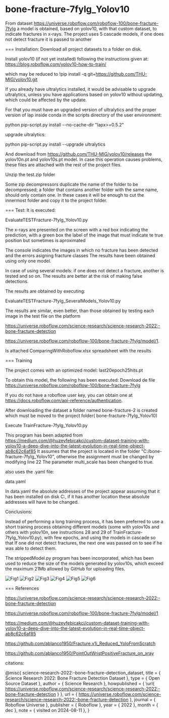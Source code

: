 # bone-fracture-7fylg_Yolov10
From dataset https://universe.roboflow.com/roboflow-100/bone-fracture-7fylg a model is obtained, based on yolov10, with that custom dataset, to indicate fractures in x-rays. The project uses 5 cascade models, if one does not detect fracture it is passed to another

=== Installation: Download all project datasets to a folder on disk.

Install yolov10 (if not yet installed) following the instructions given at: https://blog.roboflow.com/yolov10-how-to-train/ 

which may be reduced to !pip install -q git+https://github.com/THU-MIG/yolov10.git

If you already have ultralytics installed, it would be advisable to upgrade ultralytics, unless you have applications based on yolov10 without updating, which could be affected by the update.

For that you must have an upgraded version of ultralytics and the proper version of lap inside conda in the scripts directory of the user environment:

python pip-script.py install --no-cache-dir "lapx>=0.5.2"

upgrade ultralytics:

python pip-script.py install --upgrade ultralytics

And download from https://github.com/THU-MIG/yolov10/releases the yolov10n.pt and yolov10s.pt model. In case this operation causes problems, these files are attached with the rest of the project files.

Unzip the test.zip folder

Some zip decompressors duplicate the name of the folder to be decompressed; a folder that contains another folder with the same name, should only contain one. In these cases it will be enough to cut the innermost folder and copy it to the project folder.

=== Test: It is executed:

EvaluateTESTFracture-7fylg_Yolov10.py

The x-rays are presented on the screen with a red box indicating the prediction, with a green box the label of the image that must indicate te true position but sometimes is aproximated

The console indicates the images in which no fracture has been detected and the errors asigning fracture classes The results have been obtained using only one model.

In case of using several models: if one does not detect a fracture, another is tested and so on. The results are better at the risk of making false detections.

The results are obtained by executing:

EvaluateTESTFracture-7fylg_SeveralModels_Yolov10.py

The results are similar, even better, than those obtained by testing each image in the test file on the platform 

https://universe.roboflow.com/science-research/science-research-2022:-bone-fracture-detection

https://universe.roboflow.com/roboflow-100/bone-fracture-7fylg/model/1.

Is attached ComparingWithRoboflow.xlsx spreadsheet with the results

=== Training

The project comes with an optimized model: last20epoch25hits.pt

To obtain this model, the following has been executed: Download de file https://universe.roboflow.com/roboflow-100/bone-fracture-7fylg

If you do not have a roboflow user key, you can obtain one at https://docs.roboflow.com/api-reference/authentication.

After downloading the dataset a folder named bone-fracture-2 is created which must be moved to the project folder( bone-fracture-7fylg_Yolov10)

Execute TrainFracture-7fylg_Yolov10.py

This program has been adapted from https://medium.com/@huzeyfebicakci/custom-dataset-training-with-yolov10-a-deep-dive-into-the-latest-evolution-in-real-time-object-ab8c62c6af85 It assumes that the project is located in the folder "C:/bone-fracture-7fylg_Yolov10", otherwise the assignment must be changed by modifying line 22 The parameter multi_scale has been changed to true.

also uses the .yaml file:

data.yaml

In data.yaml the absolute addresses of the project appear assuming that it has been installed on disk C:, if it has another location these absolute addresses will have to be changed.

Conclusions:

Instead  of performing a long training process, it has been preferred to use a short training process obtaining different models (some with yolov10s and others with yolov10n, see instructions 28 and 29 of TrainFracture-7fylg_Yolov10.py), with few epochs, and using the models in cascade so that If one did not detect fractures, the next one was passed on to see if he was able to detect them.

The strippedModel.py program has been incorporated, which has been used to reduce the size of the models generated by yolov10s, which exceed the maximum 21Mb allowed by GitHub for uploading files.

![Fig1](https://github.com/ablanco1950/bone-fracture-7fylg_Yolov10/blob/main/Figure_1.png)
![Fig2](https://github.com/ablanco1950/bone-fracture-7fylg_Yolov10/blob/main/Figure_2.png)
![Fig3](https://github.com/ablanco1950/bone-fracture-7fylg_Yolov10/blob/main/Figure_3.png)
![Fig4](https://github.com/ablanco1950/bone-fracture-7fylg_Yolov10/blob/main/Figure_4.png)
![Fig5](https://github.com/ablanco1950/bone-fracture-7fylg_Yolov10/blob/main/Figure_5.png)
![Fig6](https://github.com/ablanco1950/bone-fracture-7fylg_Yolov10/blob/main/Figure_6.png)

=== References

https://universe.roboflow.com/science-research/science-research-2022:-bone-fracture-detection

https://universe.roboflow.com/roboflow-100/bone-fracture-7fylg/model/1

https://medium.com/@huzeyfebicakci/custom-dataset-training-with-yolov10-a-deep-dive-into-the-latest-evolution-in-real-time-object-ab8c62c6af85 

https://github.com/ablanco1950/Fracture.v1i_Reduced_YoloFromScratch

https://github.com/ablanco1950/PointOutWristPositiveFracture_on_xray

citations:

@misc{
                            science-research-2022:-bone-fracture-detection_dataset,
                            title = { Science Research 2022: Bone Fracture Detection Dataset },
                            type = { Open Source Dataset },
                            author = { Science Research },
                            howpublished = { \url{ https://universe.roboflow.com/science-research/science-research-2022:-bone-fracture-detection } },
                            url = { https://universe.roboflow.com/science-research/science-research-2022:-bone-fracture-detection },
                            journal = { Roboflow Universe },
                            publisher = { Roboflow },
                            year = { 2022 },
                            month = { dec },
                            note = { visited on 2024-08-11 },
                            }

